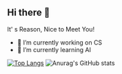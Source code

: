 ## Hi there 👋
It' s Reason, Nice to Meet You!
- 🔭 I’m currently working on CS
- 🌱 I’m currently learning AI

[![Top Langs](https://github-readme-stats.vercel.app/api/top-langs/?username=Thryzen)](https://github.com/anuraghazra/github-readme-stats)
![Anurag's GitHub stats](https://github-readme-stats.vercel.app/api?username=Thryzen&count_private=true)
<!--
**Thryzen/Thryzen** is a ✨ _special_ ✨ repository because its `README.md` (this file) appears on your GitHub profile.

Here are some ideas to get you started:

- 🔭 I’m currently working on ...
- 🌱 I’m currently learning ...
- 👯 I’m looking to collaborate on ...
- 🤔 I’m looking for help with ...
- 💬 Ask me about ...
- 📫 How to reach me: ...
- 😄 Pronouns: ...
- ⚡ Fun fact: ...
-->
